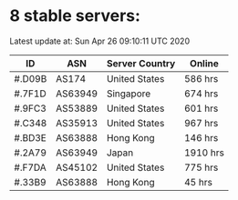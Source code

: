 # 8 stable servers:

Latest update at: Sun Apr 26 09:10:11 UTC 2020

| ID | ASN | Server Country | Online |
| -- | --- | -------------- | ------ |
| #.D09B | AS174 | United States | 586 hrs |
| #.7F1D | AS63949 | Singapore | 674 hrs |
| #.9FC3 | AS53889 | United States | 601 hrs |
| #.C348 | AS35913 | United States | 967 hrs |
| #.BD3E | AS63888 | Hong Kong | 146 hrs |
| #.2A79 | AS63949 | Japan | 1910 hrs |
| #.F7DA | AS45102 | United States | 775 hrs |
| #.33B9 | AS63888 | Hong Kong | 45 hrs |


